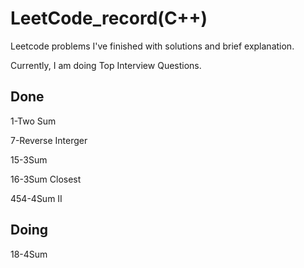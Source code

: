# LeetCode_record(C++)
Leetcode problems I've finished with solutions and brief explanation. 

Currently, I am doing Top Interview Questions.
## Done
1-Two Sum

7-Reverse Interger

15-3Sum

16-3Sum Closest

454-4Sum II

## Doing

18-4Sum
